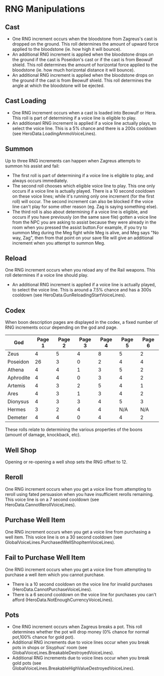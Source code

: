 RNG Manipulations
=================

Cast
----
* One RNG increment occurs when the bloodstone from Zagreus's cast is dropped on the ground. This roll determines the amount
of upward force applied to the bloodstone (ie. how high it will bounce).
* An additional RNG increment is applied when the bloodstone drops on the ground if the cast is Poseidon's cast or if the cast
is from Beowulf shield. This roll determines the amount of horizontal force applied to the bloodstone (ie. how much
horizontal distance it will bounce).
* An additional RNG increment is applied when the bloodstone drops on the ground if the cast is from Beowulf shield. This roll
determines the angle at which the bloodstone will be ejected.

Cast Loading
------------
* One RNG increment occurs when a cast is loaded into Beowulf or Hera. This roll is part of determining if a voice line is
eligible to play.
* An additionanl RNG increment is applied if a voice line actually plays, to select the voice line. This is a 5% chance and
there is a 200s cooldown (see HeroData.LoadingAmmoVoiceLines).

Summon
------
Up to three RNG increments can happen when Zagreus attempts to summon his assist and fail:
* The first roll is part of determining if a voice line is eligible to play, and always occurs immediately.
* The second roll chooses which eligible voice line to play. This one only occurs if a voice line is actually played. There is
a 10 second cooldown on these voice lines; while it's running only one increment (for the first roll) will occur. The second
increment can also be blocked if the voice line can't play for some other reason (eg. Zag is saying something else).
* The third roll is also about determining if a voice line is eligible, and occurs if you have previously (on the same save file)
gotten a voice line from the NPC you are asking to assist because they were already in the room when you pressed the assist button.For example, if you try to summon Meg during the Meg fight while Meg is alive, and Meg says "No way, Zag", then from that point on your save file will give an additional increment when you attempt to summon Meg.

Reload
-------
One RNG increment occurs when you reload any of the Rail weapons. This roll determines if a voice line should play.
* An additional RNG increment is applied if a voice line is actually played, to select the voice line. This is around a 7.5% chance
and has a 300s cooldown (see HeroData.GunReloadingStartVoiceLines).

Codex
-----
When boon description pages are displayed in the codex, a fixed number of RNG increments occur depending on the god and page.

| God       | Page 1 | Page 2 | Page 3 | Page 4 | Page 5 | Page 6 |
|-----------|--------|--------|--------|--------|--------|--------|
| Zeus      |      4 |      5 |      4 |      8 |      5 |      2 |
| Poseidon  |     26 |      3 |      0 |      2 |      4 |      4 |
| Athena    |      4 |      4 |      1 |      3 |      5 |      2 |
| Aphrodite |      4 |      4 |      0 |      3 |      4 |      2 |
| Artemis   |      4 |      3 |      2 |      5 |      4 |      1 |
| Ares      |      4 |      3 |      1 |      3 |      4 |      2 |
| Dionysus  |      4 |      3 |      3 |      4 |      5 |      3 |
| Hermes    |      3 |      2 |      4 |      4 |    N/A |    N/A |
| Demeter   |      4 |      4 |      0 |      4 |      4 |      2 |

These rolls relate to determining the various properties of the boons (amount of damage, knockback, etc).

Well Shop
---------
Opening or re-opening a well shop sets the RNG offset to 12.

Reroll
------
One RNG increment occurs when you get a voice line from attempting to reroll using fated persuasion when you have
insufficient rerolls remaining. This voice line is on a 7 second cooldown (see HeroData.CannotRerollVoiceLines).

Purchase Well Item
----------------------
One RNG increment occurs when you get a voice line from purchasing a well item. This voice line is on a 30 second cooldown (see GlobalVoiceLines.PurchasedWellShopItemVoiceLines).

Fail to Purchase Well Item
--------------------------------
One RNG increment occurs when you get a voice line from attempting to purchase a well item which you cannot purchase.
* There is a 10 second cooldown on the voice line for invalid purchases (HeroData.CannotPurchaseVoiceLines).
* There is a 6 second cooldown on the voice line for purchases you can't afford (HeroData.NotEnoughCurrencyVoiceLines).

Pots
----
* One RNG increment occurs when Zagreus breaks a pot. This roll determines whether the pot will drop money (0% chance for normal pot,100% chance for gold pot).
* Additional RNG increments due to voice lines occur when you break pots in shops or Sisyphus' room (see GlobalVoiceLines.BreakableDestroyedVoiceLines).
* Additional RNG increments due to voice lines occur when you break gold pots (see GlobalVoiceLines.BreakableHighValueDestroyedVoiceLines).
